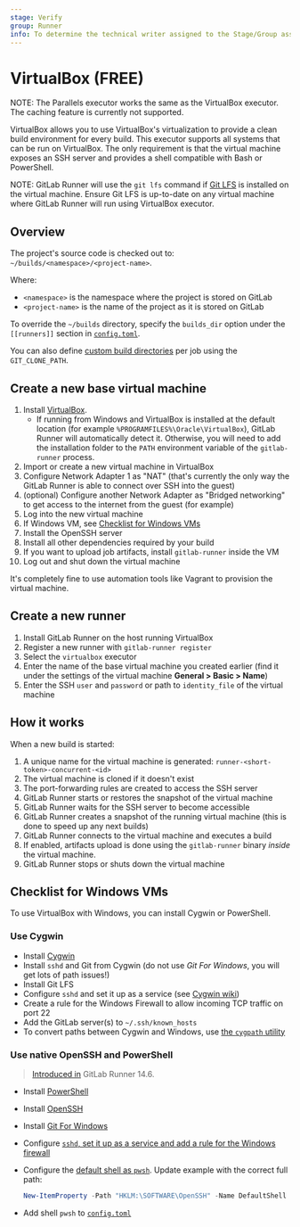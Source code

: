 ```yaml
---
stage: Verify
group: Runner
info: To determine the technical writer assigned to the Stage/Group associated with this page, see https://about.gitlab.com/handbook/engineering/ux/technical-writing/#assignments
---
```


# VirtualBox **(FREE)**

NOTE:
The Parallels executor works the same as the VirtualBox executor. The
caching feature is currently not supported.

VirtualBox allows you to use VirtualBox's virtualization to provide a clean
build environment for every build. This executor supports all systems that can
be run on VirtualBox. The only requirement is that the virtual machine exposes
an SSH server and provides a shell compatible with Bash or PowerShell.

NOTE:
GitLab Runner will use the `git lfs` command if [Git LFS](https://git-lfs.github.com) is installed on the virtual machine.
Ensure Git LFS is up-to-date on any virtual machine where GitLab Runner will run using VirtualBox executor.

## Overview

The project's source code is checked out to: `~/builds/<namespace>/<project-name>`.

Where:

- `<namespace>` is the namespace where the project is stored on GitLab
- `<project-name>` is the name of the project as it is stored on GitLab

To override the `~/builds` directory, specify the `builds_dir` option under
the `[[runners]]` section in
[`config.toml`](../configuration/advanced-configuration.md).

You can also define
[custom build directories](https://docs.gitlab.com/ee/ci/yaml/index.html#custom-build-directories)
per job using the `GIT_CLONE_PATH`.

## Create a new base virtual machine

1. Install [VirtualBox](https://www.virtualbox.org).
   - If running from Windows and VirtualBox is installed at the
     default location (for example `%PROGRAMFILES%\Oracle\VirtualBox`),
     GitLab Runner will automatically detect it.
     Otherwise, you will need to add the installation folder to the `PATH` environment variable of the `gitlab-runner` process.
1. Import or create a new virtual machine in VirtualBox
1. Configure Network Adapter 1 as "NAT" (that's currently the only way the GitLab Runner is able to connect over SSH into the guest)
1. (optional) Configure another Network Adapter as "Bridged networking" to get access to the internet from the guest (for example)
1. Log into the new virtual machine
1. If Windows VM, see [Checklist for Windows VMs](#checklist-for-windows-vms)
1. Install the OpenSSH server
1. Install all other dependencies required by your build
1. If you want to upload job artifacts, install `gitlab-runner` inside the VM
1. Log out and shut down the virtual machine

It's completely fine to use automation tools like Vagrant to provision the
virtual machine.

## Create a new runner

1. Install GitLab Runner on the host running VirtualBox
1. Register a new runner with `gitlab-runner register`
1. Select the `virtualbox` executor
1. Enter the name of the base virtual machine you created earlier (find it under
   the settings of the virtual machine **General > Basic > Name**)
1. Enter the SSH `user` and `password` or path to `identity_file` of the
   virtual machine

## How it works

When a new build is started:

1. A unique name for the virtual machine is generated: `runner-<short-token>-concurrent-<id>`
1. The virtual machine is cloned if it doesn't exist
1. The port-forwarding rules are created to access the SSH server
1. GitLab Runner starts or restores the snapshot of the virtual machine
1. GitLab Runner waits for the SSH server to become accessible
1. GitLab Runner creates a snapshot of the running virtual machine (this is done
   to speed up any next builds)
1. GitLab Runner connects to the virtual machine and executes a build
1. If enabled, artifacts upload is done using the `gitlab-runner` binary *inside* the virtual machine.
1. GitLab Runner stops or shuts down the virtual machine

## Checklist for Windows VMs

To use VirtualBox with Windows, you can install Cygwin or PowerShell.

### Use Cygwin

- Install [Cygwin](https://cygwin.com/)
- Install `sshd` and Git from Cygwin (do not use *Git For Windows*, you will get lots of path issues!)
- Install Git LFS
- Configure `sshd` and set it up as a service (see [Cygwin wiki](https://cygwin.fandom.com/wiki/Sshd))
- Create a rule for the Windows Firewall to allow incoming TCP traffic on port 22
- Add the GitLab server(s) to `~/.ssh/known_hosts`
- To convert paths between Cygwin and Windows, use [the `cygpath` utility](https://cygwin.fandom.com/wiki/Cygpath_utility)

### Use native OpenSSH and PowerShell

> [Introduced in](https://gitlab.com/gitlab-org/gitlab-runner/-/merge_requests/3176) GitLab Runner 14.6.

- Install [PowerShell](https://docs.microsoft.com/en-us/powershell/scripting/install/installing-powershell-on-windows?view=powershell-7.2)
- Install [OpenSSH](https://docs.microsoft.com/en-us/windows-server/administration/openssh/openssh_install_firstuse)
- Install [Git For Windows](https://git-scm.com/)
- Configure [`sshd`, set it up as a service and add a rule for the Windows firewall](https://docs.microsoft.com/en-us/windows-server/administration/openssh/openssh_install_firstuse#start-and-configure-openssh-server)
- Configure the [default shell as `pwsh`](https://docs.microsoft.com/en-us/windows-server/administration/openssh/openssh_server_configuration#configuring-the-default-shell-for-openssh-in-windows). Update example with the correct full path:

  ```powershell
  New-ItemProperty -Path "HKLM:\SOFTWARE\OpenSSH" -Name DefaultShell -Value "$PSHOME\pwsh.exe" -PropertyType String -Force
  ```

- Add shell `pwsh` to [`config.toml`](../configuration/advanced-configuration.md)

